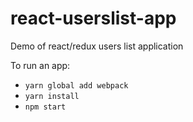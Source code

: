 # react-userslist-app
Demo of react/redux users list application

To run an app:
* ```yarn global add webpack```
* ```yarn install```
* ```npm start```
